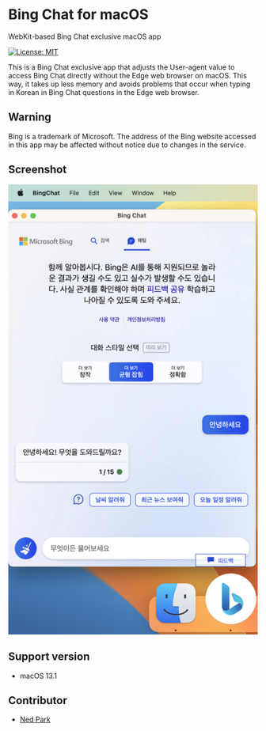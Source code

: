 # Bing Chat for macOS
WebKit-based Bing Chat exclusive macOS app

[![License: MIT](https://img.shields.io/badge/License-MIT-yellow.svg)](https://opensource.org/licenses/MIT)

This is a Bing Chat exclusive app that adjusts the User-agent value to access Bing Chat directly without the Edge web browser on macOS. This way, it takes up less memory and avoids problems that occur when typing in Korean in Bing Chat questions in the Edge web browser.

## Warning
Bing is a trademark of Microsoft. The address of the Bing website accessed in this app may be affected without notice due to changes in the service.

## Screenshot
![Screenshot](screenshot.png)

## Support version
- macOS 13.1

## Contributor
- [Ned Park](https://github.com/nedpark)